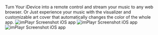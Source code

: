 Turn Your iDevice into a remote control and stream your music to any web browser. Or Just experience your music with the visualizer and customizable art cover that automatically changes the color of the whole app.
![imPlayr Screenshot iOS app](https://github.com/HarisRafiq/imPlayr-By-Haris-Rafiq/blob/master/1.jpg)
![imPlayr Screenshot iOS app](https://github.com/HarisRafiq/imPlayr-By-Haris-Rafiq/blob/master/2.jpg)
![imPlayr Screenshot iOS app](https://github.com/HarisRafiq/imPlayr-By-Haris-Rafiq/blob/master/3.jpg)

